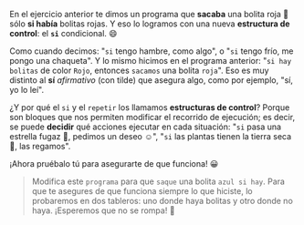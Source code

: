 <gs-toolbox toolbox-url="https://raw.githubusercontent.com/MumukiProject/mumuki-guia-gobstones-alternativa-kids/master/assets/toolbox.xml"></gs-toolbox>

En el ejercicio anterior te dimos un programa que **sacaba** una bolita roja :red_circle: sólo **si había** bolitas rojas.  Y eso lo logramos con una nueva **estructura de control**: el **`si`** condicional. :smile:

Como cuando decimos: "`si` tengo hambre, como algo", o "`si` tengo frío, me pongo una chaqueta". Y lo mismo hicimos en el programa anterior: "`si hay bolitas` de color `Rojo`, entonces `sacamos` una bolita `roja`". Eso es muy distinto al **sí** _afirmativo_ (con tilde) que asegura algo, como por ejemplo, "sí, yo lo leí".

¿Y por qué el `si` y el `repetir` los llamamos **estructuras de control**? Porque son bloques que nos permiten modificar el recorrido de ejecución; es decir, se puede **decidir** qué acciones ejecutar en cada situación: "`si` pasa una estrella fugaz :dizzy:, pedimos un deseo :relaxed:", "`si` las plantas tienen la tierra seca :tulip:, las regamos".

¡Ahora pruébalo tú para asegurarte de que funciona! :grinning:

> Modifica este `programa` para que `saque` una bolita `azul si hay`. Para que te asegures de que funciona siempre lo que hiciste, lo probaremos en dos tableros: uno donde haya bolitas y otro donde no haya. ¡Esperemos que no se rompa! :grimacing:
